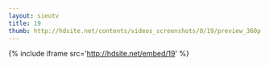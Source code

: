 ```yaml
---
layout: sieutv
title: 19
thumb: http://hdsite.net/contents/videos_screenshots/0/19/preview_360p.mp4.jpg
---
```

{% include iframe src='http://hdsite.net/embed/19' %}
 
